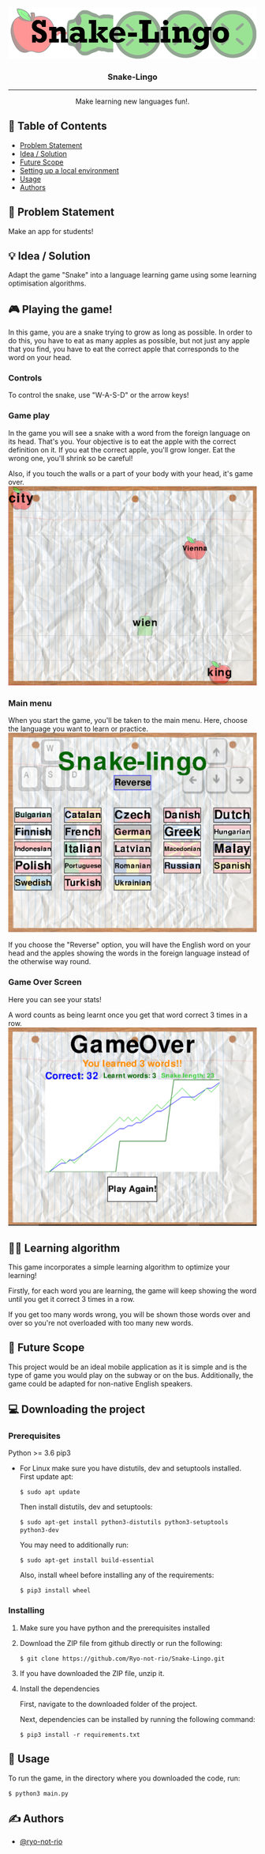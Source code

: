 <p align="center">
  <a href="" rel="noopener">
 <img src="/images/banner.png"></a>
</p>
<h3 align="center">Snake-Lingo</h3>

<div align="center">

</div>

---

<p align="center"> Make learning new languages fun!.
    <br> 
</p>

## 📝 Table of Contents

- [Problem Statement](#problem_statement)
- [Idea / Solution](#idea)
- [Future Scope](#future_scope)
- [Setting up a local environment](#getting_started)
- [Usage](#usage)
- [Authors](#authors)

## 🧐 Problem Statement <a name = "problem_statement"></a>

Make an app for students!

## 💡 Idea / Solution <a name = "idea"></a>

Adapt the game "Snake" into a language learning game using some learning optimisation algorithms.

## 🎮 Playing the game!
In this game, you are a snake trying to grow as long as possible. In order to do this,
you have to eat as many apples as possible, but not just any apple that you find,
you have to eat the correct apple that corresponds to the word on your head.

### Controls
To control the snake, use "W-A-S-D" or the arrow keys!

### Game play
In the game you will see a snake with a word from the foreign language on its head. That's you.
Your objective is to eat the apple with the correct definition on it.
If you eat the correct apple, you'll grow longer. Eat the wrong one, you'll shrink so be careful!

Also, if you touch the walls or a part of your body with your head, it's game over.
<img src="/images/game.PNG">

### Main menu
When you start the game, you'll be taken to the main menu.
Here, choose the language you want to learn or practice.
<img src="/images/menu.PNG">

If you choose the "Reverse" option, you will have the English word on your head and the apples showing 
the words in the foreign language instead of the otherwise way round.

### Game Over Screen
Here you can see your stats!

A word counts as being learnt once you get that word correct 3 times in a row.
<img src="/images/gameover.PNG">


## 👨‍💻 Learning algorithm
This game incorporates a simple learning algorithm to optimize your learning!

Firstly, for each word you are learning, the game will keep showing the word until
you get it correct 3 times in a row.

If you get too many words wrong, you will be shown those words over and over so you're
not overloaded with too many new words.


## 🚀 Future Scope <a name = "future_scope"></a>
This project would be an ideal mobile application as it is simple and is the type of game you would
play on the subway or on the bus.
Additionally, the game could be adapted for non-native English speakers.

## 💻 Downloading the project <a name = "getting_started"></a>

### Prerequisites
Python >= 3.6
pip3

* For Linux make sure you have distutils, dev and setuptools installed.
    First update apt:
    ```
    $ sudo apt update
    ```
    Then install distutils, dev and setuptools:
    ```
    $ sudo apt-get install python3-distutils python3-setuptools python3-dev
    ```
    You may need to additionally run:
    ```
    $ sudo apt-get install build-essential
    ```
    Also, install wheel before installing any of the requirements:
    ```
    $ pip3 install wheel
    ```

### Installing
1. Make sure you have python and the prerequisites installed

2. Download the ZIP file from github directly or run the following:

    ```
    $ git clone https://github.com/Ryo-not-rio/Snake-Lingo.git
    ```

3. If you have downloaded the ZIP file, unzip it.

4. Install the dependencies

    First, navigate to the downloaded folder of the project.

    Next, dependencies can be installed by running the following command:
    ```
    $ pip3 install -r requirements.txt
    ```

## 🎈 Usage <a name="usage"></a>
To run the game, in the directory where you downloaded the code,
run:
```
$ python3 main.py
```

## ✍️ Authors <a name = "authors"></a>

- [@ryo-not-rio](https://github.com/ryo-not-rio)
